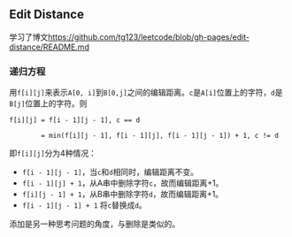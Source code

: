 Edit Distance
-------------

学习了博文<https://github.com/tg123/leetcode/blob/gh-pages/edit-distance/README.md>

### 递归方程

用`f[i][j]`来表示`A[0, i]`到`B[0,j]`之间的编辑距离。`c`是`A[i]`位置上的字符，`d`是`B[j]`位置上的字符。则

```
f[i][j] = f[i - 1][j - 1], c == d

        = min(f[i][j - 1], f[i - 1][j], f[i - 1][j - 1]) + 1, c != d
```

即`f[i][j]`分为4种情况：

- `f[i - 1][j - 1]`，当`c`和`d`相同时，编辑距离不变。
- `f[i - 1][j] + 1`，从A串中删除字符`c`，故而编辑距离+1。
- `f[i][j - 1] + 1`，从B串中删除字符`d`，故而编辑距离+1。
- `f[i - 1][j - 1] + 1` 将`c`替换成`d`。

添加是另一种思考问题的角度，与删除是类似的。
